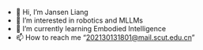 - 👋 Hi, I’m Jansen Liang
- 👀 I’m interested in robotics and MLLMs
- 🌱 I’m currently learning Embodied Intelligence
- 📫 How to reach me “202130131801@mail.scut.edu.cn”

<!---
liang-zijian1/liang-zijian1 is a ✨ special ✨ repository because its `README.md` (this file) appears on your GitHub profile.
You can click the Preview link to take a look at your changes.
--->
